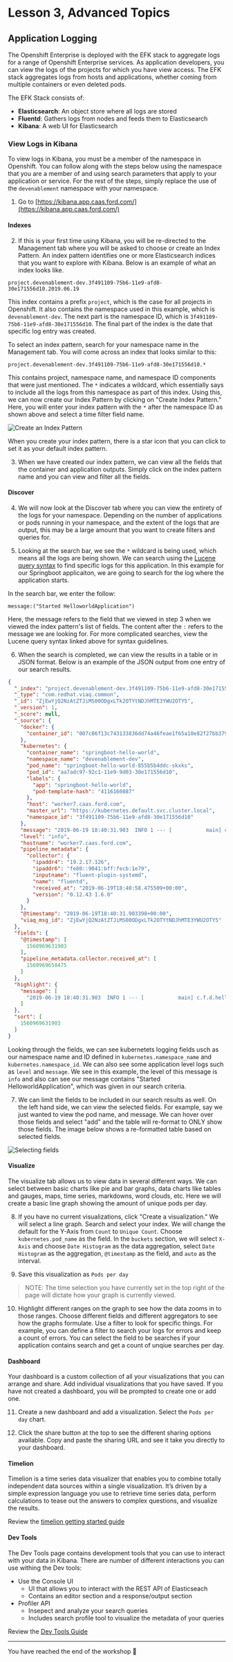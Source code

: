 # Lesson 3, Advanced Topics

## Application Logging

The Openshift Enterprise is deployed with the EFK stack to aggregate logs for a range of Openshift Enterprise services. As application developers, you can view the logs of the projects for which you have view access. The EFK stack aggregates logs from hosts and applications, whether coming from multiple containers or even deleted pods. 

The EFK Stack consists of:
 - **Elasticsearch**: An object store where all logs are stored
 - **Fluentd**: Gathers logs from nodes and feeds them to Elasticsearch
 - **Kibana**: A web UI for Elasticsearch

### View Logs in Kibana

To view logs in Kibana, you must be a member of the namespace in Openshift. You can follow along with the steps below using the namespace that you are a member of and using search parameters that apply to your application or service. For the rest of the steps, simply replace the use of the `devenablement` namespace with your namespace. 

1. Go to [https://kibana.app.caas.ford.com/](https://kibana.app.caas.ford.com/)

#### Indexes

2. If this is your first time using Kibana, you will be re-directed to the Management tab where you will be asked to choose or create an Index Pattern. An index pattern identifies one or more Elasticsearch indices that you want to explore with Kibana. Below is an example of what an index looks like. 

```
project.devenablement-dev.3f491109-75b6-11e9-afd8-30e171556d10.2019.06.19
```

This index contains a prefix `project`, which is the case for all projects in Openshift. It also contains the namespace used in this example, which is `devenablement-dev`. The next part is the namespace ID, which is `3f491109-75b6-11e9-afd8-30e171556d10`. The final part of the index is the date that specific log entry was created. 

To select an index pattern, search for your namespace name in the Management tab. You will come across an index that looks similar to this: 

```
project.devenablement-dev.3f491109-75b6-11e9-afd8-30e171556d10.*
```

This contains project, namespace name, and namespace ID components that were just mentioned. The `*` indicates a wildcard, which essentially says to include all the logs from this namespace as part of this index. Using this, we can now create our Index Pattern by clicking on "Create Index Pattern." Here, you will enter your index pattern with the `*` after the namespace ID as shown above and select a time filter field name. 

![Create an Index Pattern](https://github.ford.com/DevEnablement/caas-workshop/blob/master/images/Kibana_IndexPattern.PNG)

When you create your index pattern, there is a star icon that you can click to set it as your default index pattern. 

3. When we have created our index pattern, we can view all the fields that the container and application outputs. Simply click on the index pattern name and you can view and filter all the fields. 

#### Discover

4. We will now look at the Discover tab where you can view the entirety of the logs for your namespace. Depending on the number of applications or pods running in your namespace, and the extent of the logs that are output, this may be a large amount that you want to create filters and queries for. 

5. Looking at the search bar, we see the `*` wildcard is being used, which means all the logs are being shown. We can search using the [Lucene query syntax](https://www.elastic.co/guide/en/elasticsearch/reference/5.6/query-dsl-query-string-query.html#query-string-syntax) to find specific logs for this application. In this example for our Springboot applicaiton, we are going to search for the log where the application starts. 

In the search bar, we enter the follow:
```
message:("Started HelloworldApplication")
```
Here, the message refers to the field that we viewed in step 3 when we viewed the index pattern's list of fields. The content after the `:` refers to the message we are looking for. For more complicated searches, view the Lucene query syntax linked above for syntax guidelines. 

6. When the search is completed, we can view the results in a table or in JSON format. Below is an example of the JSON output from one entry of our search results. 

```json
{
  "_index": "project.devenablement-dev.3f491109-75b6-11e9-afd8-30e171556d10.2019.06.19",
  "_type": "com.redhat.viaq.common",
  "_id": "ZjEwYjQ2NzAtZTJiMS00ODgxLTk2OTYtNDJhMTE3YWU2OTY5",
  "_version": 1,
  "_score": null,
  "_source": {
    "docker": {
      "container_id": "007c86f13c743133836dd74a46feae1f65a10e82f27bb37998fce2add0f5fe1e"
    },
    "kubernetes": {
      "container_name": "springboot-hello-world",
      "namespace_name": "devenablement-dev",
      "pod_name": "springboot-hello-world-855b5b4ddc-skxks",
      "pod_id": "aa7adc97-92c1-11e9-9d03-30e171556d10",
      "labels": {
        "app": "springboot-hello-world",
        "pod-template-hash": "4116160887"
      },
      "host": "worker7.caas.ford.com",
      "master_url": "https://kubernetes.default.svc.cluster.local",
      "namespace_id": "3f491109-75b6-11e9-afd8-30e171556d10"
    },
    "message": "2019-06-19 18:40:31.903  INFO 1 --- [           main] c.f.d.helloworld.HelloworldApplication   : Started HelloworldApplication in 15.788 seconds (JVM running for 18.326)\n",
    "level": "info",
    "hostname": "worker7.caas.ford.com",
    "pipeline_metadata": {
      "collector": {
        "ipaddr4": "19.2.17.126",
        "ipaddr6": "fe80::9041:bff:fecb:1e79",
        "inputname": "fluent-plugin-systemd",
        "name": "fluentd",
        "received_at": "2019-06-19T18:40:58.475509+00:00",
        "version": "0.12.43 1.6.0"
      }
    },
    "@timestamp": "2019-06-19T18:40:31.903398+00:00",
    "viaq_msg_id": "ZjEwYjQ2NzAtZTJiMS00ODgxLTk2OTYtNDJhMTE3YWU2OTY5"
  },
  "fields": {
    "@timestamp": [
      1560969631903
    ],
    "pipeline_metadata.collector.received_at": [
      1560969658475
    ]
  },
  "highlight": {
    "message": [
      "2019-06-19 18:40:31.903  INFO 1 --- [           main] c.f.d.helloworld.HelloworldApplication   : @kibana-highlighted-field@Started@/kibana-highlighted-field@ @kibana-highlighted-field@HelloworldApplication@/kibana-highlighted-field@ in 15.788 seconds (JVM running for 18.326)\n"
    ]
  },
  "sort": [
    1560969631903
  ]
}
```

Looking through the fields, we can see kubernetets logging fields usch as our namespace name and ID defined in `kubernetes.namespace_name` and `kubernetes.namespace_id`. We can also see some application level logs such as `level` and `message`. We see in this example, the level of this message is `info` and also can see our message contains "Started HelloworldApplication", which was given in our search criteria. 

7. We can limit the fields to be included in our search results as well. On the left hand side, we can view the selected fields. For example, say we just wanted to view the pod name, and message. We can hover over those fields and select "add" and the table will re-format to ONLY show those fields. The image below shows a re-formatted table based on selected fields. 

![Selecting fields](https://github.ford.com/DevEnablement/caas-workshop/blob/master/images/Kibana_SelectFields.PNG)

#### Visualize

The visualize tab allows us to view data in several different ways. We can select between basic charts like pie and bar graphs, data charts like tables and gauges, maps, time series, markdowns, word clouds, etc. Here we will create a basic line graph showing the amount of unique pods per day. 

8. If you have no current visualizations, click "Create a visualization." We will select a line graph. Search and select your index. We will change the default for the Y-Axis from `Count` to `Unique Count`. Choose `kubernetes.pod_name` as the field. In the `buckets` section, we will select `X-Axis` and choose `Date Histogram` as the data aggregation, select `Date Histogram` as the aggregation, `@timestamp` as the field, and `auto` as the interval. 

9. Save this visualization as `Pods per day`

> NOTE: The time selection you have currently set in the top right of the page will dictate how your graph is currently viewed. 

10. Highlight different ranges on the graph to see how the data zooms in to those ranges. Choose different fields and different aggregators to see how the graphs formulate. Use a filter to look for specific things. For example, you can define a filter to search your logs for errors and keep a count of errors. You can select the field to be searches if your application contains search and get a count of unqiue searches per day. 

#### Dashboard

Your dashboard is a custom collection of all your visualizations that you can arrange and share. Add individual visualizations that you have saved. If you have not created a dashboard, you will be prompted to create one or add one. 

11. Create a new dashboard and add a visualization. Select the `Pods per day` chart. 

12. Click the share button at the top to see the different sharing options available. Copy and paste the sharing URL and see it take you directly to your dashboard. 

#### Timelion

Timelion is a time series data visualizer that enables you to combine totally independent data sources within a single visualization. It’s driven by a simple expression language you use to retrieve time series data, perform calculations to tease out the answers to complex questions, and visualize the results.

Review the [timelion getting started guide](https://www.elastic.co/guide/en/kibana/5.6/timelion-getting-started.html)

#### Dev Tools

The Dev Tools page contains development tools that you can use to interact with your data in Kibana. There are number of different interactions you can use withing the Dev tools: 

- Use the Console UI
  - UI that allows you to interact with the REST API of Elasticseach
  - Contains an editor section and a response/output section
- Profiler API
  - Insepect and analyze your search queries
  - Includes search profile tool to visualize the metadata of your queries

Review the [Dev Tools Guide](https://www.elastic.co/guide/en/kibana/5.6/devtools-kibana.html)

---

You have reached the end of the workshop :clap: